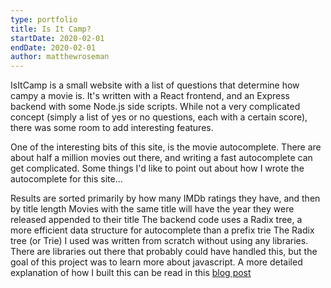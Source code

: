 ```yaml
---
type: portfolio
title: Is It Camp?
startDate: 2020-02-01
endDate: 2020-02-01
author: matthewroseman
---
```


IsItCamp is a small website with a list of questions that determine how campy a movie is. It's written with a React frontend, and an Express backend with some Node.js side scripts. While not a very complicated concept (simply a list of yes or no questions, each with a certain score), there was some room to add interesting features.

One of the interesting bits of this site, is the movie autocomplete. There are about half a million movies out there, and writing a fast autocomplete can get complicated. Some things I'd like to point out about how I wrote the autocomplete for this site...

Results are sorted primarily by how many IMDb ratings they have, and then by title length
Movies with the same title will have the year they were released appended to their title
The backend code uses a Radix tree, a more efficient data structure for autocomplete than a prefix trie
The Radix tree (or Trie) I used was written from scratch without using any libraries. There are libraries out there that probably could have handled this, but the goal of this project was to learn more about javascript. A more detailed explanation of how I built this can be read in this [blog post](/blog/autocomplete-radix-tree)
